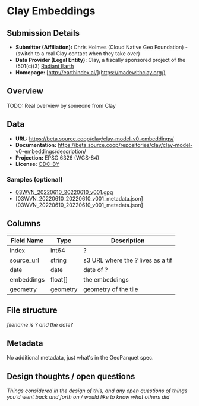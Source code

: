 # Clay Embeddings

## Submission Details

- **Submitter (Affiliation):** Chris Holmes (Cloud Native Geo Foundation) - (switch to a real Clay contact when they take over)
- **Data Provider (Legal Entity):** Clay, a fiscally sponsored project of the (501(c)(3) [Radiant Earth](https://radiant.earth)
- **Homepage:** [http://earthindex.ai/](https://madewithclay.org/)

## Overview
TODO: Real overview by someone from Clay

## Data
- **URL:** https://beta.source.coop/clay/clay-model-v0-embeddings/
- **Documentation:** https://beta.source.coop/repositories/clay/clay-model-v0-embeddings/description/
- **Projection:** EPSG:6326 (WGS-84)
- **License:** [ODC-BY](https://opendatacommons.org/licenses/by/)

### Samples (optional)

* [03WVN_20220610_20220610_v001.gpq](03WVN_20220610_20220610_v001.gpq)
* [03WVN_20220610_20220610_v001_metadata.json](03WVN_20220610_20220610_v001_metadata.json]

## Columns
| Field Name | Type | Description |
| ---------- | ---- | ----------- |
| index      | int64 | ?          |
| source_url | string | s3 URL where the ? lives as a tif | 
| date       | date | date of ? |
| embeddings | float[] | the embeddings
| geometry | geometry | geometry of the tile |


## File structure

*filename is ? and the date?*

## Metadata
No additional metadata, just what's in the GeoParquet spec.

## Design thoughts / open questions

*Things considered in the design of this, and any open questions of things you'd went back and forth on / would like to know what others did*
 












